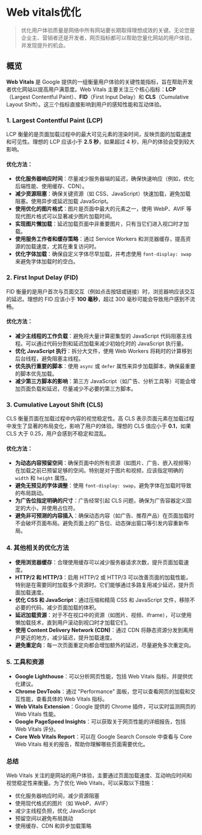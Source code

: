 # Web vitals优化

> 优化用户体验质量是网络中所有网站要长期取得理想成效的关键。无论您是企业主、营销者还是开发者，网页指标都可以帮助您量化网站的用户体验，并发现提升的机会。

## 概览

**Web Vitals** 是 Google 提供的一组衡量用户体验的关键性能指标，旨在帮助开发者优化网站以提高用户满意度。Web Vitals 主要关注三个核心指标：**LCP**（Largest Contentful Paint）、**FID**（First Input Delay）和 **CLS**（Cumulative Layout Shift）。这三个指标直接影响到用户的感知性能和互动体验。

### 1. **Largest Contentful Paint (LCP)**

LCP 衡量的是页面加载过程中的最大可见元素的渲染时间，反映页面的加载速度和可见性。理想的 LCP 应该小于 **2.5 秒**，如果超过 4 秒，用户的体验会受到较大影响。

#### 优化方法：

- **优化服务器响应时间**：尽量减少服务器端的延迟，确保快速响应（例如，优化后端性能、使用缓存、CDN）。
- **减少资源阻塞**：确保关键资源（如 CSS、JavaScript）快速加载，避免加载阻塞。使用异步或延迟加载 JavaScript。
- **使用优化的图片格式**：图片是页面中最大的元素之一，使用 WebP、AVIF 等现代图片格式可以显著减少图片加载时间。
- **实现图片懒加载**：延迟加载页面中非重要图片，只有当它们进入视口时才加载。
- **使用服务工作者和缓存策略**：通过 Service Workers 和浏览器缓存，提高资源的加载速度，尤其在重复访问时。
- **优化字体加载**：确保自定义字体尽早加载，并考虑使用 `font-display: swap` 来避免字体加载时的空白。

### 2. **First Input Delay (FID)**

FID 衡量的是用户首次与页面交互（例如点击按钮或链接）时，浏览器响应该交互的延迟。理想的 FID 应该小于 **100 毫秒**，超过 300 毫秒可能会导致用户感到不流畅。

#### 优化方法：

- **减少主线程的工作负载**：避免将大量计算密集型的 JavaScript 代码阻塞主线程。可以通过代码分割和延迟加载来减少初始化时的 JavaScript 执行量。
- **优化 JavaScript 执行**：拆分大文件，使用 Web Workers 将耗时的计算移到后台线程，避免阻塞主线程。
- **优先执行重要的脚本**：使用 `async` 或 `defer` 属性来异步加载脚本，确保最重要的脚本优先加载。
- **减少第三方脚本的影响**：第三方 JavaScript（如广告、分析工具等）可能会增加页面负载和延迟，尽量减少不必要的第三方脚本。

### 3. **Cumulative Layout Shift (CLS)**

CLS 衡量页面在加载过程中内容的视觉稳定性。高 CLS 表示页面元素在加载过程中发生了显著的布局变化，影响了用户的体验。理想的 CLS 值应小于 **0.1**，如果 CLS 大于 0.25，用户会感到不稳定和混乱。

#### 优化方法：

- **为动态内容预留空间**：确保页面中的所有资源（如图片、广告、嵌入视频等）在加载之前已预留足够的空间。特别是对于图片和视频，应该指定明确的 `width` 和 `height` 属性。
- **避免无预见的字体调整**：使用 `font-display: swap`，避免字体在加载时导致的布局跳动。
- **为广告位指定明确的尺寸**：广告经常引起 CLS 问题，确保为广告容器定义固定的大小，并使用占位符。
- **避免非可预测的内容插入**：确保动态内容（如广告、推荐产品）在页面加载时不会破坏页面布局。避免页面上的广告位、动态弹出窗口等引发内容重新布局。

### 4. **其他相关的优化方法**

- **使用浏览器缓存**：合理使用缓存可以减少服务器请求次数，提升页面加载速度。
- **HTTP/2 和 HTTP/3**：启用 HTTP/2 或 HTTP/3 可以改善页面的加载性能，特别是在需要同时加载多个资源时。它们能够通过多路复用减少延迟，提升页面加载速度。
- **优化 CSS 和 JavaScript**：通过压缩和精简 CSS 和 JavaScript 文件，移除不必要的代码，减少页面加载的体积。
- **延迟加载资源**：对于不在视口中的资源（如图片、视频、iframe），可以使用懒加载技术，直到用户滚动到视口时才加载它们。
- **使用 Content Delivery Network (CDN)**：通过 CDN 将静态资源分发到离用户更近的地方，减少延迟，提升加载速度。
- **避免重定向**：每一次页面重定向都会增加额外的延迟，尽量避免多次重定向。

### 5. **工具和资源**

- **Google Lighthouse**：可以分析网页性能，包括 Web Vitals 指标，并提供优化建议。
- **Chrome DevTools**：通过 "Performance" 面板，您可以查看网页的加载和交互性能，查看具体的 Web Vitals 指标。
- **Web Vitals Extension**：Google 提供的 Chrome 插件，可以实时监测网页的 Web Vitals 性能。
- **Google PageSpeed Insights**：可以获取关于网页性能的详细报告，包括 Web Vitals 评分。
- **Core Web Vitals Report**：可以在 Google Search Console 中查看与 Core Web Vitals 相关的报告，帮助你理解哪些页面需要优化。

### 总结

Web Vitals 关注的是网站的用户体验，主要通过页面加载速度、互动响应时间和视觉稳定性来衡量。为了优化 Web Vitals，可以采取以下措施：

- 优化服务器响应时间，减少资源阻塞
- 使用现代格式的图片（如 WebP、AVIF）
- 减少主线程负担，优化 JavaScript
- 预留空间以避免布局跳动
- 使用缓存、CDN 和异步加载策略